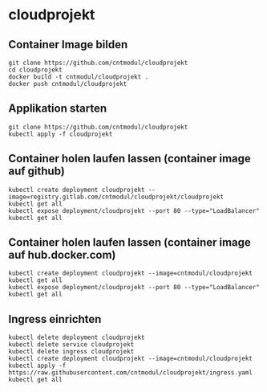 # cloudprojekt

## Container Image bilden

    git clone https://github.com/cntmodul/cloudprojekt
    cd cloudprojekt
    docker build -t cntmodul/cloudprojekt .
    docker push cntmodul/cloudprojekt
    
    
## Applikation starten

    git clone https://github.com/cntmodul/cloudprojekt
    kubectl apply -f cloudprojekt


## Container holen laufen lassen (container image auf github)

    kubectl create deployment cloudprojekt --image=registry.gitlab.com/cntmodul/cloudprojekt/cloudprojekt
    kubectl get all
    kubectl expose deployment/cloudprojekt --port 80 --type="LoadBalancer"
    kubectl get all

## Container holen laufen lassen (container image auf hub.docker.com)

    kubectl create deployment cloudprojekt --image=cntmodul/cloudprojekt
    kubectl get all
    kubectl expose deployment/cloudprojekt --port 80 --type="LoadBalancer"
    kubectl get all


## Ingress einrichten

    kubectl delete deployment cloudprojekt
    kubectl delete service cloudprojekt
    kubectl delete ingress cloudprojekt
    kubectl create deployment cloudprojekt --image=cntmodul/cloudprojekt
    kubectl apply -f https://raw.githubusercontent.com/cntmodul/cloudprojekt/ingress.yaml
    kubectl get all
    
